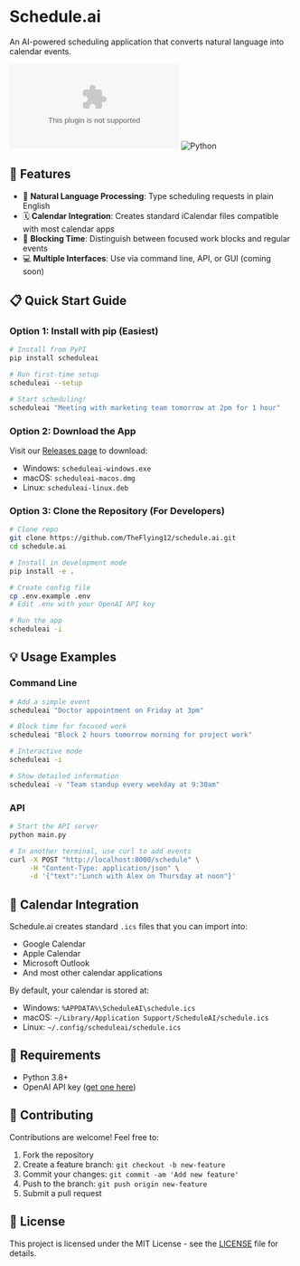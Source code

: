 # Schedule.ai

An AI-powered scheduling application that converts natural language into calendar events.

![License](https://img.shields.io/github/license/TheFlying12/schedule.ai)
![Python](https://img.shields.io/badge/python-3.8+-blue.svg)

## 🌟 Features

- 📝 **Natural Language Processing**: Type scheduling requests in plain English
- 🗓️ **Calendar Integration**: Creates standard iCalendar files compatible with most calendar apps
- 🚫 **Blocking Time**: Distinguish between focused work blocks and regular events
- 💻 **Multiple Interfaces**: Use via command line, API, or GUI (coming soon)

## 📋 Quick Start Guide

### Option 1: Install with pip (Easiest)

```bash
# Install from PyPI
pip install scheduleai

# Run first-time setup
scheduleai --setup

# Start scheduling!
scheduleai "Meeting with marketing team tomorrow at 2pm for 1 hour"
```

### Option 2: Download the App

Visit our [Releases page](https://github.com/TheFlying12/schedule.ai/releases) to download:
- Windows: `scheduleai-windows.exe`
- macOS: `scheduleai-macos.dmg`
- Linux: `scheduleai-linux.deb`

### Option 3: Clone the Repository (For Developers)

```bash
# Clone repo
git clone https://github.com/TheFlying12/schedule.ai.git
cd schedule.ai

# Install in development mode
pip install -e .

# Create config file
cp .env.example .env
# Edit .env with your OpenAI API key

# Run the app
scheduleai -i
```

## 💡 Usage Examples

### Command Line

```bash
# Add a simple event
scheduleai "Doctor appointment on Friday at 3pm"

# Block time for focused work
scheduleai "Block 2 hours tomorrow morning for project work"

# Interactive mode
scheduleai -i

# Show detailed information
scheduleai -v "Team standup every weekday at 9:30am"
```

### API

```bash
# Start the API server
python main.py

# In another terminal, use curl to add events
curl -X POST "http://localhost:8000/schedule" \
     -H "Content-Type: application/json" \
     -d '{"text":"Lunch with Alex on Thursday at noon"}'
```

## 📅 Calendar Integration

Schedule.ai creates standard `.ics` files that you can import into:
- Google Calendar
- Apple Calendar
- Microsoft Outlook
- And most other calendar applications

By default, your calendar is stored at:
- Windows: `%APPDATA%\ScheduleAI\schedule.ics`
- macOS: `~/Library/Application Support/ScheduleAI/schedule.ics`
- Linux: `~/.config/scheduleai/schedule.ics`

## 🔑 Requirements

- Python 3.8+
- OpenAI API key ([get one here](https://platform.openai.com/api-keys))

## 🤝 Contributing

Contributions are welcome! Feel free to:
1. Fork the repository
2. Create a feature branch: `git checkout -b new-feature`
3. Commit your changes: `git commit -am 'Add new feature'`
4. Push to the branch: `git push origin new-feature`
5. Submit a pull request

## 📜 License

This project is licensed under the MIT License - see the [LICENSE](LICENSE) file for details.
